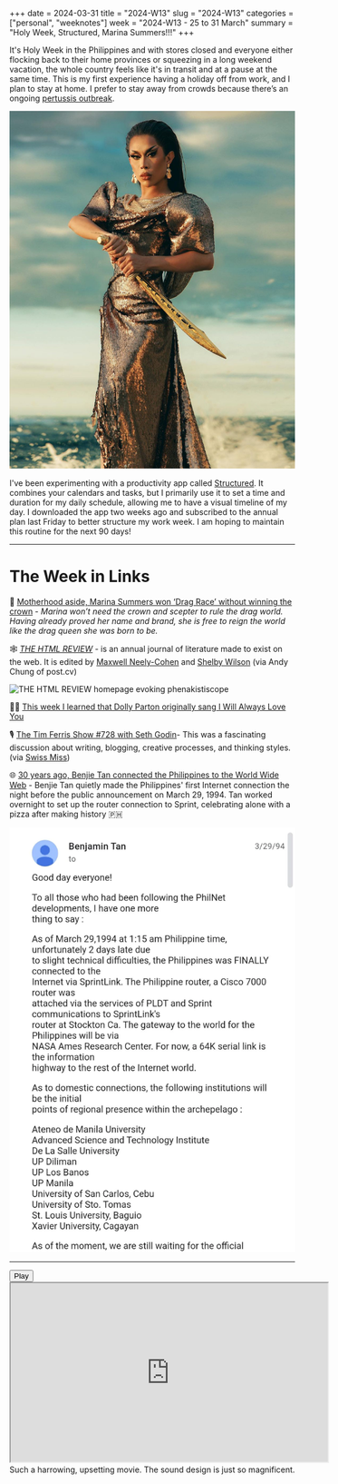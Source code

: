 +++
date = 2024-03-31
title = "2024-W13"
slug = "2024-W13"
categories = ["personal", "weeknotes"]
week = "2024-W13 - 25 to 31 March"
summary = "Holy Week, Structured, Marina Summers!!!"
+++

It's Holy Week in the Philippines and with stores closed and everyone either flocking back to their home provinces or squeezing in a long weekend vacation, the whole country feels like it's in transit and at a pause at the same time. This is my first experience having a holiday off from work, and I plan to stay at home. I prefer to stay away from crowds because there’s an ongoing [pertussis outbreak](https://www.rappler.com/philippines/list-cities-provinces-that-declared-pertussis-whooping-cough-outbreak-2024/).

![Alt text](marina-summers.jpg "MARINA SUMMERS DID NOT WIN RUPAUL'S DRAG RACE UK VS THE WORLD BUT SHE WON DRAG RACE WITHOUT WINNING THE CROWN")

I've been experimenting with a productivity app called [Structured](https://structured.app). It combines your calendars and tasks, but I primarily use it to set a time and duration for my daily schedule, allowing me to have a visual timeline of my day. I downloaded the app two weeks ago and subscribed to the annual plan last Friday to better structure my work week. I am hoping to maintain this routine for the next 90 days!

---

# The Week in Links

📣 [Motherhood aside, Marina Summers won ‘Drag Race’ without winning the crown](https://www.rappler.com/voices/rappler-blogs/opinion-motherhood-aside-marina-summers-won-drag-race-without-winning-crown/) - *Marina won’t need the crown and scepter to rule the drag world. Having already proved her name and brand, she is free to reign the world like the drag queen she was born to be.*

🕸️ [*THE HTML REVIEW*](https://thehtml.review/03/) - is an annual journal of literature made to exist on the web. It is edited by [Maxwell Neely-Cohen](https://maxy.world/) and [Shelby Wilson](https://shelby.cool/) (via Andy Chung of post.cv)

![THE HTML REVIEW homepage evoking phenakistiscope](the-html-review.gif "THE HTML REVIEW homepage evoking phenakistiscope")

👩🏼 [This week I learned that Dolly Parton originally sang I Will Always Love You](https://kottke.org/24/03/i-will-always-love-you-at-50)

🎙️ [The Tim Ferris Show #728 with Seth Godin](https://tim.blog/2024/03/20/seth-godin-3/)- This was a fascinating discussion about writing, blogging, creative processes, and thinking styles. (via [Swiss Miss](https://www.swiss-miss.com/2024/03/tim-ferriss-and-seth-godin.html))

🌐 [30 years ago, Benjie Tan connected the Philippines to the World Wide Web](https://jimayson.wordpress.com/2011/08/13/the-night-benjie-hooked-up-the-philippines-to-the-internet/) - Benjie Tan quietly made the Philippines' first Internet connection the night before the public announcement on March 29, 1994. Tan worked overnight to set up the router connection to Sprint, celebrating alone with a pizza after making history 🇵🇭

![Benjamin Tan's email on PhilNet developments](the-night-benjie-tan-hooked-up-the-phillipines-to-the-v0-vmtqgdudh6rc1.webp "Benjamin Tan's email on PhilNet developments")

---

</figure>
<lite-youtube videoid="xb9HkiNH0bs" style="background-image: url(&quot;https://i.ytimg.com/vi/xb9HkiNH0bs/hqdefault.jpg&quot;);" class="lyt-activated"><button type="button" class="lty-playbtn"><span class="lyt-visually-hidden">Play</span></button><iframe width="560" height="315" title="Play" allow="accelerometer; autoplay; encrypted-media; gyroscope; picture-in-picture" allowfullscreen="" src="https://www.youtube-nocookie.com/embed/xb9HkiNH0bs?autoplay"></iframe></lite-youtube>
<figcaption>Such a harrowing, upsetting movie. The sound design is just so magnificent.</figcaption>
</figure>